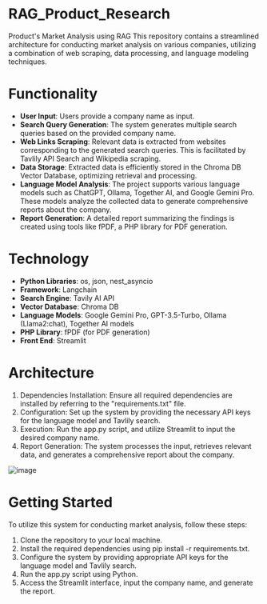 # RAG_Product_Research

Product's Market Analysis using RAG
This repository contains a streamlined architecture for conducting market analysis on various companies, utilizing a combination of web scraping, data processing, and language modeling techniques.

# Functionality
- **User Input**: Users provide a company name as input.
- **Search Query Generation**: The system generates multiple search queries based on the provided company name.
- **Web Links Scraping**: Relevant data is extracted from websites corresponding to the generated search queries. This is facilitated by Tavlily API Search and Wikipedia scraping.
- **Data Storage**: Extracted data is efficiently stored in the Chroma DB Vector Database, optimizing retrieval and processing.
- **Language Model Analysis**: The project supports various language models such as ChatGPT, Ollama, Together AI, and Google Gemini Pro. These models analyze the collected data to generate comprehensive reports about the company.
- **Report Generation**: A detailed report summarizing the findings is created using tools like fPDF, a PHP library for PDF generation.

# Technology
- **Python Libraries**: os, json, nest_asyncio
- **Framework**: Langchain
- **Search Engine**: Tavily AI API
- **Vector Database**: Chroma DB
- **Language Models**: Google Gemini Pro, GPT-3.5-Turbo, Ollama (Llama2:chat), Together AI models
- **PHP Library**: fPDF (for PDF generation)
- **Front End**: Streamlit

# Architecture
1. Dependencies Installation: Ensure all required dependencies are installed by referring to the "requirements.txt" file.
2. Configuration: Set up the system by providing the necessary API keys for the language model and Tavlily search.
3. Execution: Run the app.py script, and utilize Streamlit to input the desired company name.
4. Report Generation: The system processes the input, retrieves relevant data, and generates a comprehensive report about the company.

![image](https://github.com/ManojAthreya/RAG_Product_Research/assets/39020374/a60affe2-0362-453d-b887-329b48c21231)



# Getting Started
To utilize this system for conducting market analysis, follow these steps:
1. Clone the repository to your local machine.
2. Install the required dependencies using pip install -r requirements.txt.
3. Configure the system by providing appropriate API keys for the language model and Tavlily search.
4. Run the app.py script using Python.
5. Access the Streamlit interface, input the company name, and generate the report.
